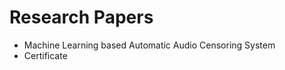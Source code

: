 # Research Papers
<ul>
<li>Machine Learning based Automatic Audio Censoring System</li>
<li>Certificate</li>
</ul>
